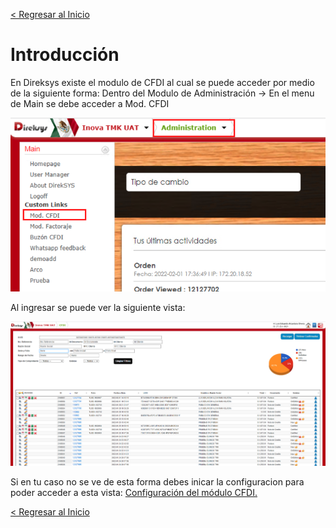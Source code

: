 [< Regresar al Inicio](../index.md)

# Introducción

En Direksys existe el modulo de CFDI al cual se puede acceder por medio de la siguiente forma: Dentro del Modulo de Administración -> En el menu de Main se debe acceder a Mod. CFDI

![Imagen](./images/CFDI/1.png)

Al ingresar se puede ver la siguiente vista:

![Imagen](./images/CFDI/2.png)

Si en tu caso no se ve de esta forma debes inicar la configuracion para poder acceder a esta vista: [Configuración del módulo CFDI.](./configuracion-cfdi.md)


[< Regresar al Inicio](../index.md)